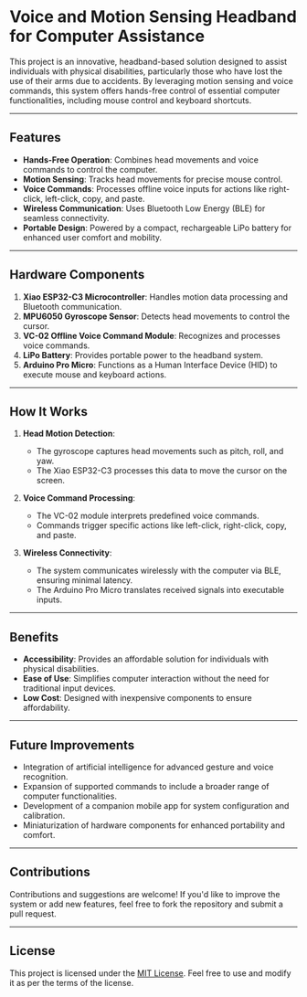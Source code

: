 
# Voice and Motion Sensing Headband for Computer Assistance

This project is an innovative, headband-based solution designed to assist individuals with physical disabilities, particularly those who have lost the use of their arms due to accidents. By leveraging motion sensing and voice commands, this system offers hands-free control of essential computer functionalities, including mouse control and keyboard shortcuts.

---

## Features

- **Hands-Free Operation**: Combines head movements and voice commands to control the computer.
- **Motion Sensing**: Tracks head movements for precise mouse control.
- **Voice Commands**: Processes offline voice inputs for actions like right-click, left-click, copy, and paste.
- **Wireless Communication**: Uses Bluetooth Low Energy (BLE) for seamless connectivity.
- **Portable Design**: Powered by a compact, rechargeable LiPo battery for enhanced user comfort and mobility.

---

## Hardware Components

1. **Xiao ESP32-C3 Microcontroller**: Handles motion data processing and Bluetooth communication.
2. **MPU6050 Gyroscope Sensor**: Detects head movements to control the cursor.
3. **VC-02 Offline Voice Command Module**: Recognizes and processes voice commands.
4. **LiPo Battery**: Provides portable power to the headband system.
5. **Arduino Pro Micro**: Functions as a Human Interface Device (HID) to execute mouse and keyboard actions.

---

## How It Works

1. **Head Motion Detection**:
   - The gyroscope captures head movements such as pitch, roll, and yaw.
   - The Xiao ESP32-C3 processes this data to move the cursor on the screen.

2. **Voice Command Processing**:
   - The VC-02 module interprets predefined voice commands.
   - Commands trigger specific actions like left-click, right-click, copy, and paste.

3. **Wireless Connectivity**:
   - The system communicates wirelessly with the computer via BLE, ensuring minimal latency.
   - The Arduino Pro Micro translates received signals into executable inputs.

---

## Benefits

- **Accessibility**: Provides an affordable solution for individuals with physical disabilities.
- **Ease of Use**: Simplifies computer interaction without the need for traditional input devices.
- **Low Cost**: Designed with inexpensive components to ensure affordability.

---

## Future Improvements

- Integration of artificial intelligence for advanced gesture and voice recognition.
- Expansion of supported commands to include a broader range of computer functionalities.
- Development of a companion mobile app for system configuration and calibration.
- Miniaturization of hardware components for enhanced portability and comfort.

---

## Contributions

Contributions and suggestions are welcome! If you'd like to improve the system or add new features, feel free to fork the repository and submit a pull request.

---

## License

This project is licensed under the [MIT License](LICENSE). Feel free to use and modify it as per the terms of the license.
